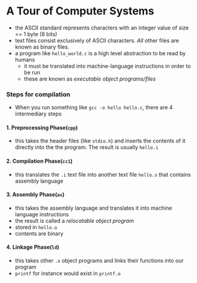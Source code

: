 A Tour of Computer Systems
=========================

  - the ASCII standard represents characters with an integer value of size == 1 byte (8 bits)
  - text files consist exclusively of ASCII characters. *All* other files are known as binary files.
  - a program like `hello_world.c` is a high level abstraction to be read by humans
    - it must be translated into machine-language instructions in order to be run
    - these are known as *executable object programs/files*

### Steps for compilation
  - When you run something like `gcc -o hello hello.c`, there are 4 intermediary steps

#### 1. Preprocessing Phase(`cpp`)
  - this takes the header files (like `stdio.h`) and inserts the contents of it directly into the the program. The result is usually `hello.i`

#### 2. Compilation Phase(`cc1`)
  - this translates the `.i` text file into another text file `hello.s` that contains assembly language

#### 3. Assembly Phase(`as`)
  - this takes the assembly language and translates it into machine language instructions
  - the result is called a *relocatable object program*
  - stored in `hello.o`
  - contents are binary

#### 4. Linkage Phase(`ld`)
  - this takes other `.o` object programs and links their functions into our program
  - `printf` for instance would exist in `printf.o`

